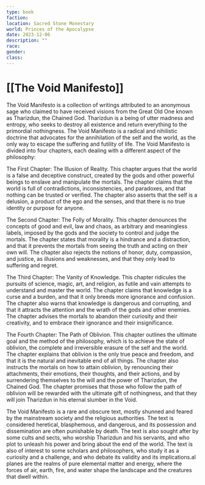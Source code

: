 ```yaml
---
type: book
faction: 
location: Sacred Stone Monestary
world: Princes of the Apocalypse
date: 2023-12-06
description: ""
race: 
gender: 
class:
---
```

# [[The Void Manifesto]]

The Void Manifesto is a collection of writings attributed to an anonymous sage who claimed to have received visions from the Great Old One known as Tharizdun, the Chained God. Tharizdun is a being of utter madness and entropy, who seeks to destroy all existence and return everything to the primordial nothingness. The Void Manifesto is a radical and nihilistic doctrine that advocates for the annihilation of the self and the world, as the only way to escape the suffering and futility of life. The Void Manifesto is divided into four chapters, each dealing with a different aspect of the philosophy:

The First Chapter: The Illusion of Reality. This chapter argues that the world is a false and deceptive construct, created by the gods and other powerful beings to enslave and manipulate the mortals. The chapter claims that the world is full of contradictions, inconsistencies, and paradoxes, and that nothing can be trusted or verified. The chapter also asserts that the self is a delusion, a product of the ego and the senses, and that there is no true identity or purpose for anyone.

The Second Chapter: The Folly of Morality. This chapter denounces the concepts of good and evil, law and chaos, as arbitrary and meaningless labels, imposed by the gods and the society to control and judge the mortals. The chapter states that morality is a hindrance and a distraction, and that it prevents the mortals from seeing the truth and acting on their own will. The chapter also rejects the notions of honor, duty, compassion, and justice, as illusions and weaknesses, and that they only lead to suffering and regret.

The Third Chapter: The Vanity of Knowledge. This chapter ridicules the pursuits of science, magic, art, and religion, as futile and vain attempts to understand and master the world. The chapter claims that knowledge is a curse and a burden, and that it only breeds more ignorance and confusion. The chapter also warns that knowledge is dangerous and corrupting, and that it attracts the attention and the wrath of the gods and other enemies. The chapter advises the mortals to abandon their curiosity and their creativity, and to embrace their ignorance and their insignificance.

The Fourth Chapter: The Path of Oblivion. This chapter outlines the ultimate goal and the method of the philosophy, which is to achieve the state of oblivion, the complete and irreversible erasure of the self and the world. The chapter explains that oblivion is the only true peace and freedom, and that it is the natural and inevitable end of all things. The chapter also instructs the mortals on how to attain oblivion, by renouncing their attachments, their emotions, their thoughts, and their actions, and by surrendering themselves to the will and the power of Tharizdun, the Chained God. The chapter promises that those who follow the path of oblivion will be rewarded with the ultimate gift of nothingness, and that they will join Tharizdun in his eternal slumber in the Void.

The Void Manifesto is a rare and obscure text, mostly shunned and feared by the mainstream society and the religious authorities. The text is considered heretical, blasphemous, and dangerous, and its possession and dissemination are often punishable by death. The text is also sought after by some cults and sects, who worship Tharizdun and his servants, and who plot to unleash his power and bring about the end of the world. The text is also of interest to some scholars and philosophers, who study it as a curiosity and a challenge, and who debate its validity and its implications.al planes are the realms of pure elemental matter and energy, where the forces of air, earth, fire, and water shape the landscape and the creatures that dwell within. 